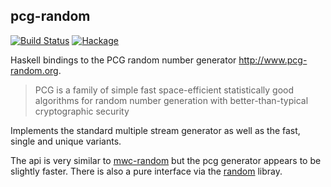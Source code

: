 ## pcg-random

[![Build Status](https://travis-ci.org/cchalmers/pcg-random.svg)](https://travis-ci.org/cchalmers/pcg-random)
[![Hackage](https://img.shields.io/hackage/v/pcg-random.svg)](https://hackage.haskell.org/package/pcg-random)

Haskell bindings to the PCG random number generator http://www.pcg-random.org.

> PCG is a family of simple fast space-efficient statistically good algorithms for random number generation with better-than-typical cryptographic security

Implements the standard multiple stream generator as well as the fast, single and unique variants.

The api is very similar to [mwc-random] but the pcg generator appears to be slightly faster. There is also a pure interface via the [random] libray.

[mwc-random]: https://hackage.haskell.org/package/mwc-random
[random]: http://hackage.haskell.org/package/random

